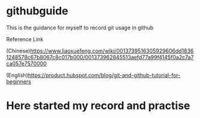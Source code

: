 # githubguide
This is the guidance for myself to record git usage in github

Reference Link

(Chinese)https://www.liaoxuefeng.com/wiki/0013739516305929606dd18361248578c67b8067c8c017b000/001373962845513aefd77a99f4145f0a2c7a7ca057e7570000

(English)https://product.hubspot.com/blog/git-and-github-tutorial-for-beginners

# Here started my record and practise


